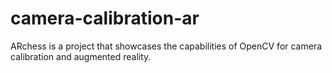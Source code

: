 # camera-calibration-ar
ARchess is a project that showcases the capabilities of OpenCV for camera calibration and augmented reality. 

